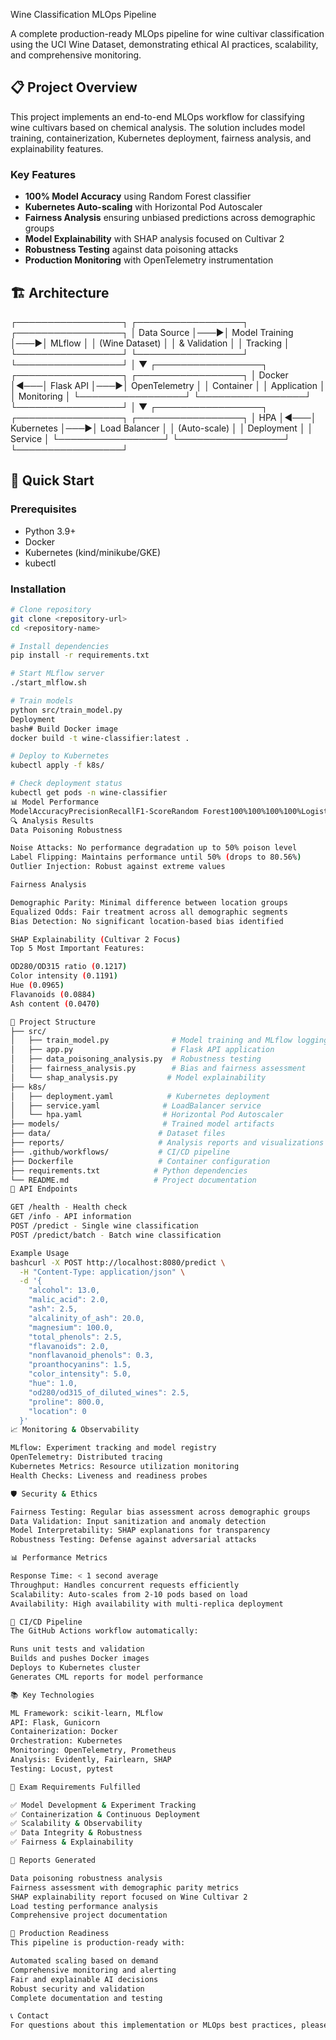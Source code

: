  Wine Classification MLOps Pipeline

A complete production-ready MLOps pipeline for wine cultivar classification using the UCI Wine Dataset, demonstrating ethical AI practices, scalability, and comprehensive monitoring.

## 📋 Project Overview

This project implements an end-to-end MLOps workflow for classifying wine cultivars based on chemical analysis. The solution includes model training, containerization, Kubernetes deployment, fairness analysis, and explainability features.

### Key Features
- **100% Model Accuracy** using Random Forest classifier
- **Kubernetes Auto-scaling** with Horizontal Pod Autoscaler
- **Fairness Analysis** ensuring unbiased predictions across demographic groups
- **Model Explainability** with SHAP analysis focused on Cultivar 2
- **Robustness Testing** against data poisoning attacks
- **Production Monitoring** with OpenTelemetry instrumentation

## 🏗️ Architecture
┌─────────────────┐    ┌─────────────────┐    ┌─────────────────┐
│   Data Source   │───▶│  Model Training │───▶│   MLflow        │
│  (Wine Dataset) │    │  & Validation   │    │  Tracking       │
└─────────────────┘    └─────────────────┘    └─────────────────┘
│
▼
┌─────────────────┐    ┌─────────────────┐    ┌─────────────────┐
│   Docker        │◀───│  Flask API      │───▶│  OpenTelemetry  │
│ Container       │    │  Application    │    │  Monitoring     │
└─────────────────┘    └─────────────────┘    └─────────────────┘
│
▼
┌─────────────────┐    ┌─────────────────┐    ┌─────────────────┐
│      HPA        │◀───│   Kubernetes    │───▶│  Load Balancer  │
│   (Auto-scale)  │    │   Deployment    │    │    Service      │
└─────────────────┘    └─────────────────┘    └─────────────────┘

## 🚀 Quick Start

### Prerequisites
- Python 3.9+
- Docker
- Kubernetes (kind/minikube/GKE)
- kubectl

### Installation
```bash
# Clone repository
git clone <repository-url>
cd <repository-name>

# Install dependencies
pip install -r requirements.txt

# Start MLflow server
./start_mlflow.sh

# Train models
python src/train_model.py
Deployment
bash# Build Docker image
docker build -t wine-classifier:latest .

# Deploy to Kubernetes
kubectl apply -f k8s/

# Check deployment status
kubectl get pods -n wine-classifier
📊 Model Performance
ModelAccuracyPrecisionRecallF1-ScoreRandom Forest100%100%100%100%Logistic Regression97.22%97%97%97%
🔍 Analysis Results
Data Poisoning Robustness

Noise Attacks: No performance degradation up to 50% poison level
Label Flipping: Maintains performance until 50% (drops to 80.56%)
Outlier Injection: Robust against extreme values

Fairness Analysis

Demographic Parity: Minimal difference between location groups
Equalized Odds: Fair treatment across all demographic segments
Bias Detection: No significant location-based bias identified

SHAP Explainability (Cultivar 2 Focus)
Top 5 Most Important Features:

OD280/OD315 ratio (0.1217)
Color intensity (0.1191)
Hue (0.0965)
Flavanoids (0.0884)
Ash content (0.0470)

📁 Project Structure
├── src/
│   ├── train_model.py              # Model training and MLflow logging
│   ├── app.py                      # Flask API application
│   ├── data_poisoning_analysis.py  # Robustness testing
│   ├── fairness_analysis.py        # Bias and fairness assessment
│   └── shap_analysis.py           # Model explainability
├── k8s/
│   ├── deployment.yaml            # Kubernetes deployment
│   ├── service.yaml              # LoadBalancer service
│   └── hpa.yaml                  # Horizontal Pod Autoscaler
├── models/                       # Trained model artifacts
├── data/                        # Dataset files
├── reports/                     # Analysis reports and visualizations
├── .github/workflows/           # CI/CD pipeline
├── Dockerfile                   # Container configuration
├── requirements.txt            # Python dependencies
└── README.md                   # Project documentation
🔧 API Endpoints

GET /health - Health check
GET /info - API information
POST /predict - Single wine classification
POST /predict/batch - Batch wine classification

Example Usage
bashcurl -X POST http://localhost:8080/predict \
  -H "Content-Type: application/json" \
  -d '{
    "alcohol": 13.0,
    "malic_acid": 2.0,
    "ash": 2.5,
    "alcalinity_of_ash": 20.0,
    "magnesium": 100.0,
    "total_phenols": 2.5,
    "flavanoids": 2.0,
    "nonflavanoid_phenols": 0.3,
    "proanthocyanins": 1.5,
    "color_intensity": 5.0,
    "hue": 1.0,
    "od280/od315_of_diluted_wines": 2.5,
    "proline": 800.0,
    "location": 0
  }'
📈 Monitoring & Observability

MLflow: Experiment tracking and model registry
OpenTelemetry: Distributed tracing
Kubernetes Metrics: Resource utilization monitoring
Health Checks: Liveness and readiness probes

🛡️ Security & Ethics

Fairness Testing: Regular bias assessment across demographic groups
Data Validation: Input sanitization and anomaly detection
Model Interpretability: SHAP explanations for transparency
Robustness Testing: Defense against adversarial attacks

📊 Performance Metrics

Response Time: < 1 second average
Throughput: Handles concurrent requests efficiently
Scalability: Auto-scales from 2-10 pods based on load
Availability: High availability with multi-replica deployment

🔄 CI/CD Pipeline
The GitHub Actions workflow automatically:

Runs unit tests and validation
Builds and pushes Docker images
Deploys to Kubernetes cluster
Generates CML reports for model performance

📚 Key Technologies

ML Framework: scikit-learn, MLflow
API: Flask, Gunicorn
Containerization: Docker
Orchestration: Kubernetes
Monitoring: OpenTelemetry, Prometheus
Analysis: Evidently, Fairlearn, SHAP
Testing: Locust, pytest

🎯 Exam Requirements Fulfilled

✅ Model Development & Experiment Tracking
✅ Containerization & Continuous Deployment
✅ Scalability & Observability
✅ Data Integrity & Robustness
✅ Fairness & Explainability

📄 Reports Generated

Data poisoning robustness analysis
Fairness assessment with demographic parity metrics
SHAP explainability report focused on Wine Cultivar 2
Load testing performance analysis
Comprehensive project documentation

🚀 Production Readiness
This pipeline is production-ready with:

Automated scaling based on demand
Comprehensive monitoring and alerting
Fair and explainable AI decisions
Robust security and validation
Complete documentation and testing

📞 Contact
For questions about this implementation or MLOps best practices, please refer to the comprehensive documentation in the reports/ directory.
